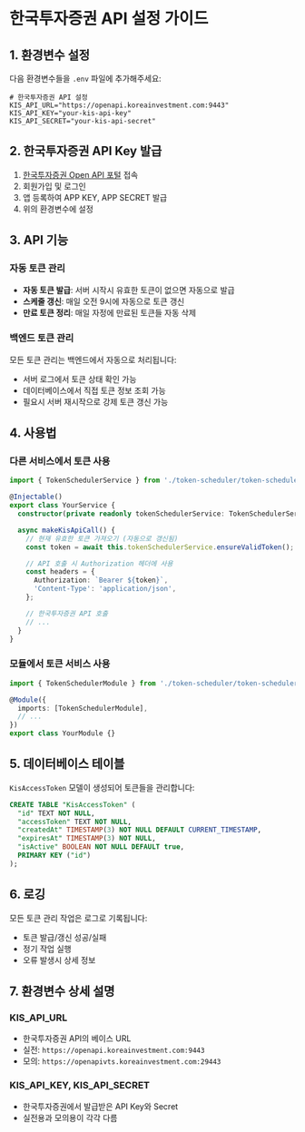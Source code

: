 # 한국투자증권 API 설정 가이드

## 1. 환경변수 설정

다음 환경변수들을 `.env` 파일에 추가해주세요:

```env
# 한국투자증권 API 설정
KIS_API_URL="https://openapi.koreainvestment.com:9443"
KIS_API_KEY="your-kis-api-key"
KIS_API_SECRET="your-kis-api-secret"
```

## 2. 한국투자증권 API Key 발급

1. [한국투자증권 Open API 포털](https://apiportal.koreainvestment.com/) 접속
2. 회원가입 및 로그인
3. 앱 등록하여 APP KEY, APP SECRET 발급
4. 위의 환경변수에 설정

## 3. API 기능

### 자동 토큰 관리

- **자동 토큰 발급**: 서버 시작시 유효한 토큰이 없으면 자동으로 발급
- **스케줄 갱신**: 매일 오전 9시에 자동으로 토큰 갱신
- **만료 토큰 정리**: 매일 자정에 만료된 토큰들 자동 삭제

### 백엔드 토큰 관리

모든 토큰 관리는 백엔드에서 자동으로 처리됩니다:

- 서버 로그에서 토큰 상태 확인 가능
- 데이터베이스에서 직접 토큰 정보 조회 가능
- 필요시 서버 재시작으로 강제 토큰 갱신 가능

## 4. 사용법

### 다른 서비스에서 토큰 사용

```typescript
import { TokenSchedulerService } from './token-scheduler/token-scheduler.service';

@Injectable()
export class YourService {
  constructor(private readonly tokenSchedulerService: TokenSchedulerService) {}

  async makeKisApiCall() {
    // 현재 유효한 토큰 가져오기 (자동으로 갱신됨)
    const token = await this.tokenSchedulerService.ensureValidToken();

    // API 호출 시 Authorization 헤더에 사용
    const headers = {
      Authorization: `Bearer ${token}`,
      'Content-Type': 'application/json',
    };

    // 한국투자증권 API 호출
    // ...
  }
}
```

### 모듈에서 토큰 서비스 사용

```typescript
import { TokenSchedulerModule } from './token-scheduler/token-scheduler.module';

@Module({
  imports: [TokenSchedulerModule],
  // ...
})
export class YourModule {}
```

## 5. 데이터베이스 테이블

`KisAccessToken` 모델이 생성되어 토큰들을 관리합니다:

```sql
CREATE TABLE "KisAccessToken" (
  "id" TEXT NOT NULL,
  "accessToken" TEXT NOT NULL,
  "createdAt" TIMESTAMP(3) NOT NULL DEFAULT CURRENT_TIMESTAMP,
  "expiresAt" TIMESTAMP(3) NOT NULL,
  "isActive" BOOLEAN NOT NULL DEFAULT true,
  PRIMARY KEY ("id")
);
```

## 6. 로깅

모든 토큰 관리 작업은 로그로 기록됩니다:

- 토큰 발급/갱신 성공/실패
- 정기 작업 실행
- 오류 발생시 상세 정보

## 7. 환경변수 상세 설명

### KIS_API_URL

- 한국투자증권 API의 베이스 URL
- 실전: `https://openapi.koreainvestment.com:9443`
- 모의: `https://openapivts.koreainvestment.com:29443`

### KIS_API_KEY, KIS_API_SECRET

- 한국투자증권에서 발급받은 API Key와 Secret
- 실전용과 모의용이 각각 다름
